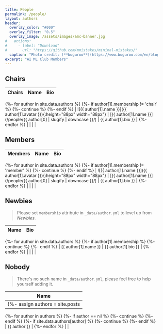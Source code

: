 ```yaml
---
title: People
permalink: /people/
layout: authors
header:
  overlay_color: "#000"
  overlay_filter: "0.5"
  overlay_image: /assets/images/amc-banner.jpg
#   actions:
#     - label: "Download"
#       url: "https://github.com/mmistakes/minimal-mistakes/"
  caption: "Photo credit: [**buguroo**](https://www.buguroo.com/en/blog/topic/ai)"
excerpt: "AI ML Club Members"
---
```


## Chairs

| Chairs | Name | Bio |
| ------ | ---- | --- |
{%- for author in site.data.authors %}
  {%- if author[1].membership != 'chair' %}
    {%- continue %}
  {%- endif %}
| ![{{ author[1].name }}]({{ author[1].avatar }}){:height="88px" width="88px"} | [{{ author[1].name }}](/people/{{ author[0] | slugify | downcase }}/) | {{ author[1].bio }} |
{%- endfor %}
|        |      |     |

## Members

| Members | Name | Bio |
| ------- | ---- | --- |
{%- for author in site.data.authors %}
  {%- if author[1].membership != 'member' %}
    {%- continue %}
  {%- endif %}
| ![{{ author[1].name }}]({{ author[1].avatar }}){:height="88px" width="88px"} | [{{ author[1].name }}](/people/{{ author[0] | slugify | downcase }}/) | {{ author[1].bio }} |
{%- endfor %}
|        |      |     |

## Newbies

> Please set `membership` attribute in `_data/author.yml` to level up from _Newbies_.

| Name | Bio |
| ---- | --- |
{%- for author in site.data.authors %}
  {%- if author[1].membership %}
    {%- continue %}
  {%- endif %}
| {{ author[1].name }} | {{ author[1].bio }} |
{%- endfor %}
|        |      |     |

## Nobody

> There's no such name in `_data/author.yml`, please feel free to help yourself adding it.

| Name |
| ---- |
{%- assign authors = site.posts | map: 'author' | uniq %}
{%- for author in authors %}
  {%- if author == nil %}
    {%- continue %}
  {%- endif %}
  {%- if site.data.authors[author] %}
    {%- continue %}
  {%- endif %}
| {{ author }} |
{%- endfor %}
| |
